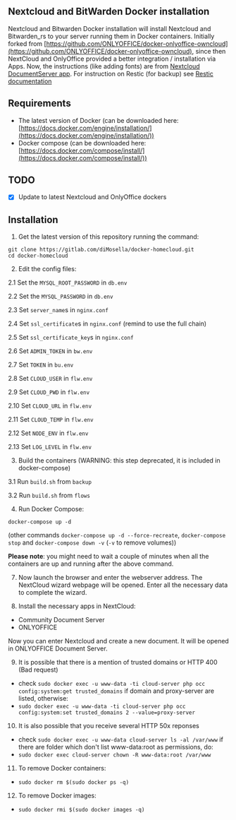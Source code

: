 ## Nextcloud and BitWarden Docker installation

Nextcloud and Bitwarden Docker installation will install Nextcloud and Bitwarden_rs to your server running them in Docker containers.
Initially forked from [https://github.com/ONLYOFFICE/docker-onlyoffice-owncloud](https://github.com/ONLYOFFICE/docker-onlyoffice-owncloud), since then NextCloud and OnlyOffice provided a better integration / installation via Apps.
Now, the instructions (like adding fonts) are from [Nextcloud DocumentServer app](https://github.com/nextcloud/documentserver_community).
For instruction on Restic (for backup) see [Restic documentation](https://restic.readthedocs.io/en/latest/index.html)

## Requirements

* The latest version of Docker (can be downloaded here: [https://docs.docker.com/engine/installation/](https://docs.docker.com/engine/installation/))
* Docker compose (can be downloaded here: [https://docs.docker.com/compose/install/](https://docs.docker.com/compose/install/))

## TODO

- [x] Update to latest Nextcloud and OnlyOffice dockers

## Installation

1. Get the latest version of this repository running the command:

```
git clone https://gitlab.com/diMosella/docker-homecloud.git
cd docker-homecloud
```

2. Edit the config files:

2.1 Set the `MYSQL_ROOT_PASSWORD` in `db.env`

2.2 Set the `MYSQL_PASSWORD` in `db.env`

2.3 Set `server_name`s in `nginx.conf`

2.4 Set `ssl_certificate`s in `nginx.conf` (remind to use the full chain)

2.5 Set `ssl_certificate_key`s in `nginx.conf`

2.6 Set `ADMIN_TOKEN` in `bw.env`

2.7 Set `TOKEN` in `bu.env`

2.8 Set `CLOUD_USER` in `flw.env`

2.9 Set `CLOUD_PWD` in `flw.env`

2.10 Set `CLOUD_URL` in `flw.env`

2.11 Set `CLOUD_TEMP` in `flw.env`

2.12 Set `NODE_ENV` in `flw.env`

2.13 Set `LOG_LEVEL` in `flw.env`

3. Build the containers (WARNING: this step deprecated, it is included in docker-compose)

3.1 Run ``build.sh`` from ``backup``

3.2 Run ``build.sh`` from ``flows``

4. Run Docker Compose:

```
docker-compose up -d
```
(other commands `docker-compose up -d --force-recreate`, `docker-compose stop` and `docker-compose down -v` (`-v` to remove volumes))

**Please note**: you might need to wait a couple of minutes when all the containers are up and running after the above command.

7. Now launch the browser and enter the webserver address. The NextCloud wizard webpage will be opened. Enter all the necessary data to complete the wizard.

8. Install the necessary apps in NextCloud:

  - Community Document Server
  - ONLYOFFICE

Now you can enter Nextcloud and create a new document. It will be opened in ONLYOFFICE Document Server.

9. It is possible that there is a mention of trusted domains or HTTP 400 (Bad request)

  - check `sudo docker exec -u www-data -ti cloud-server php occ config:system:get trusted_domains` if domain and proxy-server are listed, otherwise:
  - `sudo docker exec -u www-data -ti cloud-server php occ config:system:set trusted_domains 2 --value=proxy-server`

10. It is also possible that you receive several HTTP 50x reponses

  - check `sudo docker exec -u www-data cloud-server ls -al /var/www` if there are folder which don't list www-data:root as permissions, do:
  - `sudo docker exec cloud-server chown -R www-data:root /var/www`

11. To remove Docker containers:

  - `sudo docker rm $(sudo docker ps -q)`

12. To remove Docker images:

  - `sudo docker rmi $(sudo docker images -q)`

